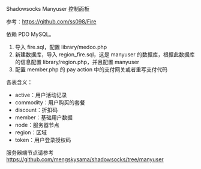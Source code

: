 Shadowsocks Manyuser 控制面板

参考：https://github.com/ss098/Fire

依赖 PDO MySQL。

 1. 导入 fire.sql，配置 library/medoo.php
 2. 新建数据库，导入 region_fire.sql，这是 manyuser 的数据库，根据此数据库的信息配置 library/region.php，并且配置 manyuser
 3. 配置 member.php 的 pay action 中的支付网关或者重写支付代码

各表含义：

 - active：用户活动记录
 - commodity：用户购买的套餐
 - discount：折扣码
 - member：基础用户数据
 - node：服务器节点
 - region：区域
 - token：用户登录授权码

服务器端节点请参考
https://github.com/mengskysama/shadowsocks/tree/manyuser
